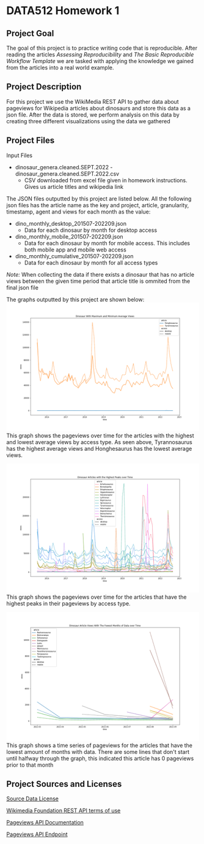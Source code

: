 # DATA512 Homework 1

## Project Goal
The goal of this project is to practice writing code that is reproducible. After reading the articles *Assessing Reproducibility* and *The Basic Reproducible Workflow Template* we are tasked with applying the knowledge we gained from the articles into a real world example.

## Project Description
For this project we use the WikiMedia REST API to gather data about pageviews for Wikipedia articles about dinosaurs and store this data as a json file. After the data is stored, we perform analysis on this data by creating three different visualizations using the data we gathered

## Project Files
Input Files
- dinosaur_genera.cleaned.SEPT.2022 - dinosaur_genera.cleaned.SEPT.2022.csv
  - CSV downloaded from excel file given in homework instructions. Gives us article titles and wikipedia link

The JSON files outputted by this project are listed below. All the following json files has the article name as the key and project, article, granularity, timestamp, agent and views for each month as the value:
- dino_monthly_desktop_201507-202209.json
  - Data for each dinosaur by month for desktop access
- dino_monthly_mobile_201507-202209.json
  - Data for each dinosaur by month for mobile access. This includes both mobile app and mobile web access
- dino_monthly_cumulative_201507-202209.json
  - Data for each dinosaur by month for all access types
  
*Note:* When collecting the data if there exists a dinosaur that has no article views between the given time period that article title is ommited from the final json file
  
 The graphs outputted by this project are shown below:
 ![Graph1](max_min_avg_graph.png)
 This graph shows the pageviews over time for the articles with the highest and lowest average views by access type. As seen above, Tyrannosaurus has the highest average views and Honghesaurus has the lowest average views.
 
 ![Graph2](top_ten_peaks.png)
 This graph shows the pageviews over time for the articles that have the highest peaks in their pageviews by access type.
 
  ![Graph3](fewest_months_data.png)
This graph shows a time series of pageviews for the articles that have the lowest amount of months with data. There are some lines that don't start until halfway through the graph, this indicated this article has 0 pageviews prior to that month
  
## Project Sources and Licenses
[Source Data License]('www.gnu.org/licenses/fdl-1.3.html')

[Wikimedia Foundation REST API terms of use]('www.mediawiki.org/wiki/REST_API#Terms_and_conditions')

[Pageviews API Documentation]('wikitech.wikimedia.org/wiki/Analytics/AQS/Pageviews')

[Pageviews API Endpoint]('wikimedia.org/api/rest_v1/#!/Pageviews_data/get_metrics_pageviews_aggregate_project_access_agent_granularity_start_end')


